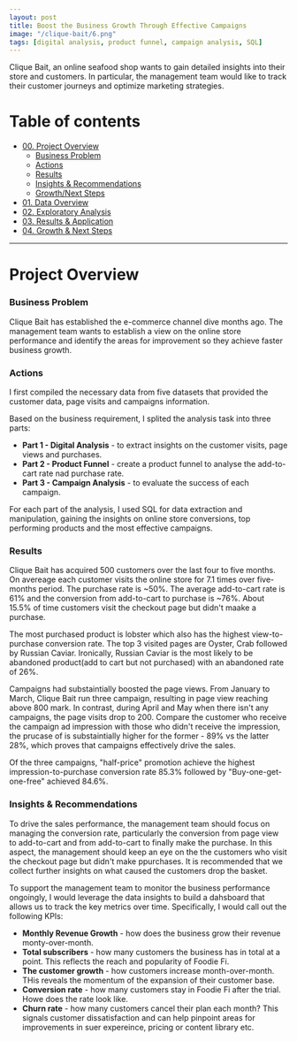 ```yaml
---
layout: post
title: Boost the Business Growth Through Effective Campaigns
image: "/clique-bait/6.png"
tags: [digital analysis, product funnel, campaign analysis, SQL]
---
```


Clique Bait, an online seafood shop wants to gain detailed insights into their store and customers. In particular, the management team would like to track their customer journeys and optimize marketing strategies.

# Table of contents

- [00. Project Overview](#overview-main)
    - [Business Problem](#overview-business-problem)
    - [Actions](#overview-actions)
    - [Results](#overview-results)
    - [Insights & Recommendations](#overview-insights-recommendations)
    - [Growth/Next Steps](#overview-growth)
- [01. Data Overview](#data-overview)
- [02. Exploratory Analysis](#exploratory-analysis)
- [03. Results & Application](#results-application)
- [04. Growth & Next Steps](#growth-next-steps)

___

# Project Overview  <a name="overview-main"></a>

### Business Problem <a name="overview-business-problem"></a>
Clique Bait has established the e-commerce channel dive months ago. The management team wants to establish a view on the online store performance and identify the areas for improvement so they achieve faster business growth. 

### Actions <a name="overview-actions"></a>
I first compiled the necessary data from five datasets that provided the customer data, page visits and campaigns information.

Based on the business requirement, I splited the analysis task into three parts:

 - **Part 1 - Digital Analysis**  - to extract insights on the customer visits, page views and purchases.
 - **Part 2 - Product Funnel** - create a product funnel to analyse the add-to-cart rate nad purchase rate.
 - **Part 3 - Campaign Analysis** - to evaluate the success of each campaign.
   
For each part of the analysis, I used SQL for data extraction and manipulation, gaining the insights on online store conversions, top performing products and the most effective campaigns.  

### Results <a name="overview-results"></a>
Clique Bait has acquired 500 customers over the last four to five months. On avereage each customer visits the online store for 7.1 times over five-months period. The purchase rate is ~50%. The average add-to-cart rate is 61% and the conversion from add-to-cart to purchase is ~76%. About 15.5% of time customers visit the checkout page but didn't maake a purchase.

The most purchased product is lobster which also has the highest view-to-purchase conversion rate. The top 3 visited pages are Oyster, Crab followed by Russian Caviar. Ironically,  Russian Caviar is the most likely to be abandoned product(add to cart but not purchased) with an abandoned rate of 26%. 

Campaigns had substaintially boosted the page views. From January to March, Clique Bait run three campaign, resulting in page view reaching above 800 mark. In contrast, during April and May when there isn't any campaigns, the page visits drop to 200. Compare the customer who receive the campaign ad impression with those who didn't receive the impression, the prucase of is substaintially higher for the former - 89% vs the latter 28%, which proves that campaigns effectively drive the sales. 

Of the three campaigns, "half-price" promotion achieve the highest impression-to-purchase conversion rate 85.3% followed by "Buy-one-get-one-free" achieved 84.6%. 

### Insights & Recommendations <a name="overview-insights-recommendations"></a>

To drive the sales performance, the management team should focus on managing the conversion rate, particularly the conversion from page view to add-to-cart and from add-to-cart to finally make the purchase. In this aspect, the management should keep an eye on the the customers who visit the checkout page but didn't make ppurchases. It is recommended that we collect further insights on what caused the customers drop the basket. 


To support the management team to monitor the business performance ongoingly, I would leverage the data insights to build a dahsboard that allows us to track the key metrics over time. Specifically, I would call out the following KPIs:
* **Monthly Revenue Growth** - how does the business grow their revenue monty-over-month.
* **Total subscribers** - how many customers the business has in total at a point. This reflects the reach and popularity of Foodie Fi.
* **The customer growth** - how customers increase month-over-month. THis reveals the momentum of the expansion of their customer base.
* **Conversion rate** - how many customers stay in Foodie Fi after the trial. Howe does the rate look like.
* **Churn rate** - how many customers cancel their plan each month?  This signals customer dissatisfaction and can help pinpoint areas for improvements in suer expereince, pricing or content library etc.
